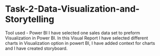 # Task-2-Data-Visualization-and-Storytelling
Tool used - Power BI
I have selected one sales data set to preform Visualization in Power BI.
In this Visual Report I have selected different charts in Visualization option in powert BI, I have added context for charts and I have created storyboard.
